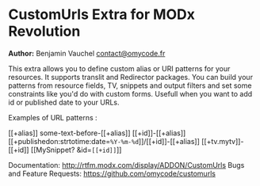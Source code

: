 CustomUrls Extra for MODx Revolution
=======================================


**Author:** Benjamin Vauchel <contact@omycode.fr>


This extra allows you to define custom alias or URI patterns for your resources. It supports translit and Redirector packages.
You can build your patterns from resource fields, TV, snippets and output filters and set some constraints like you'd do with custom forms.
Usefull when you want to add id or published date to your URLs.

Examples of URL patterns : 

[[+alias]]
some-text-before-[[+alias]]
[[+id]]-[[+alias]]
[[+publishedon:strtotime:date=`%Y-%m-%d`]]/[[+id]]-[[+alias]]
[[+tv.mytv]]-[[+id]]
[[MySnippet? &id=`[[+id]]`]]

Documentation: http://rtfm.modx.com/display/ADDON/CustomUrls
Bugs and Feature Requests: https://github.com/omycode/customurls
